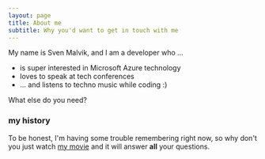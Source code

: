 ```yaml
---
layout: page
title: About me
subtitle: Why you'd want to get in touch with me
---
```


My name is Sven Malvik, and I am a developer who ...

- is super interested in Microsoft Azure technology
- loves to speak at tech conferences
- ... and listens to techno music while coding :)

What else do you need?

### my history

To be honest, I'm having some trouble remembering right now, so why don't you just watch [my movie](http://en.wikipedia.org/wiki/The_Princess_Bride_%28film%29) and it will answer **all** your questions.
